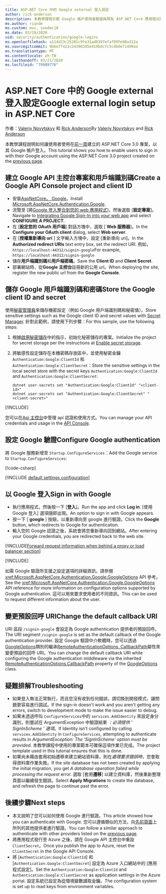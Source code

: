 ```yaml
---
title: ASP.NET Core 中的 Google external 登入設定
author: rick-anderson
description: 本教學課程示範 Google 帳戶使用者驗證與現有 ASP.NET Core 應用程式的整合。
ms.author: riande
ms.custom: mvc, seodec18
ms.date: 03/19/2020
uid: security/authentication/google-logins
ms.openlocfilehash: a114d23c25201c9fe31ad0397efaf99fe98a312a
ms.sourcegitcommit: 9b6e7f421c243963d5e419bdcfc5c4bde71499aa
ms.translationtype: MT
ms.contentlocale: zh-TW
ms.lasthandoff: 03/21/2020
ms.locfileid: "79989776"
---
```

# <a name="google-external-login-setup-in-aspnet-core"></a><span data-ttu-id="64db1-103">ASP.NET Core 中的 Google external 登入設定</span><span class="sxs-lookup"><span data-stu-id="64db1-103">Google external login setup in ASP.NET Core</span></span>

<span data-ttu-id="64db1-104">作者：[Valeriy Novytskyy](https://github.com/01binary) 和 [Rick Anderson](https://twitter.com/RickAndMSFT)</span><span class="sxs-lookup"><span data-stu-id="64db1-104">By [Valeriy Novytskyy](https://github.com/01binary) and [Rick Anderson](https://twitter.com/RickAndMSFT)</span></span>

<span data-ttu-id="64db1-105">本教學課程說明如何讓使用者使用在[前一頁](xref:security/authentication/social/index)建立的 ASP.NET Core 3.0 專案，以其 Google 帳戶登入。</span><span class="sxs-lookup"><span data-stu-id="64db1-105">This tutorial shows you how to enable users to sign in with their Google account using the ASP.NET Core 3.0 project created on the [previous page](xref:security/authentication/social/index).</span></span>

## <a name="create-a-google-api-console-project-and-client-id"></a><span data-ttu-id="64db1-106">建立 Google API 主控台專案和用戶端識別碼</span><span class="sxs-lookup"><span data-stu-id="64db1-106">Create a Google API Console project and client ID</span></span>

* <span data-ttu-id="64db1-107">安裝[AspNetCore。 Google](https://www.nuget.org/packages/Microsoft.AspNetCore.Authentication.Google)。</span><span class="sxs-lookup"><span data-stu-id="64db1-107">Install [Microsoft.AspNetCore.Authentication.Google](https://www.nuget.org/packages/Microsoft.AspNetCore.Authentication.Google).</span></span>
* <span data-ttu-id="64db1-108">流覽至 [將[Google 登入整合到您的 web 應用程式](https://developers.google.com/identity/sign-in/web/devconsole-project)]，然後選取 [**設定專案**]。</span><span class="sxs-lookup"><span data-stu-id="64db1-108">Navigate to [Integrating Google Sign-In into your web app](https://developers.google.com/identity/sign-in/web/devconsole-project) and select **CONFIGURE A PROJECT**.</span></span>
* <span data-ttu-id="64db1-109">在 [**設定您的 OAuth 用戶端**] 對話方塊中，選取 [ **Web 服務器**]。</span><span class="sxs-lookup"><span data-stu-id="64db1-109">In the **Configure your OAuth client** dialog, select **Web server**.</span></span>
* <span data-ttu-id="64db1-110">在 [**授權重新導向 uri** ] 文字輸入方塊中，設定 [重新導向 uri]。</span><span class="sxs-lookup"><span data-stu-id="64db1-110">In the **Authorized redirect URIs** text entry box, set the redirect URI.</span></span> <span data-ttu-id="64db1-111">例如， `https://localhost:44312/signin-google`</span><span class="sxs-lookup"><span data-stu-id="64db1-111">For example, `https://localhost:44312/signin-google`</span></span>
* <span data-ttu-id="64db1-112">儲存**用戶端識別碼**和**用戶端密碼**。</span><span class="sxs-lookup"><span data-stu-id="64db1-112">Save the **Client ID** and **Client Secret**.</span></span>
* <span data-ttu-id="64db1-113">部署網站時，從**Google 主控台**註冊新的公用 url。</span><span class="sxs-lookup"><span data-stu-id="64db1-113">When deploying the site, register the new public url from the **Google Console**.</span></span>

## <a name="store-the-google-client-id-and-secret"></a><span data-ttu-id="64db1-114">儲存 Google 用戶端識別碼和密碼</span><span class="sxs-lookup"><span data-stu-id="64db1-114">Store the Google client ID and secret</span></span>

<span data-ttu-id="64db1-115">使用[秘密管理員](xref:security/app-secrets)來儲存機密設定（例如 Google 用戶端識別碼和秘密值）。</span><span class="sxs-lookup"><span data-stu-id="64db1-115">Store sensitive settings such as the Google client ID and secret values with [Secret Manager](xref:security/app-secrets).</span></span> <span data-ttu-id="64db1-116">針對此範例，請使用下列步驟：</span><span class="sxs-lookup"><span data-stu-id="64db1-116">For this sample, use the following steps:</span></span>

1. <span data-ttu-id="64db1-117">根據[啟用秘密儲存](xref:security/app-secrets#enable-secret-storage)中的指示，初始化秘密儲存的專案。</span><span class="sxs-lookup"><span data-stu-id="64db1-117">Initialize the project for secret storage per the instructions at [Enable secret storage](xref:security/app-secrets#enable-secret-storage).</span></span>
1. <span data-ttu-id="64db1-118">將敏感性設定儲存在本機密碼存放區中，並使用秘密金鑰 `Authentication:Google:ClientId` 和 `Authentication:Google:ClientSecret`：</span><span class="sxs-lookup"><span data-stu-id="64db1-118">Store the sensitive settings in the local secret store with the secret keys `Authentication:Google:ClientId` and `Authentication:Google:ClientSecret`:</span></span>

    ```dotnetcli
    dotnet user-secrets set "Authentication:Google:ClientId" "<client-id>"
    dotnet user-secrets set "Authentication:Google:ClientSecret" "<client-secret>"
    ```

[!INCLUDE[](~/includes/environmentVarableColon.md)]

<span data-ttu-id="64db1-119">您可以在[Api 主控台](https://console.developers.google.com/apis/dashboard)中管理 api 認證和使用方式。</span><span class="sxs-lookup"><span data-stu-id="64db1-119">You can manage your API credentials and usage in the [API Console](https://console.developers.google.com/apis/dashboard).</span></span>

## <a name="configure-google-authentication"></a><span data-ttu-id="64db1-120">設定 Google 驗證</span><span class="sxs-lookup"><span data-stu-id="64db1-120">Configure Google authentication</span></span>

<span data-ttu-id="64db1-121">將 Google 服務新增至 `Startup.ConfigureServices`：</span><span class="sxs-lookup"><span data-stu-id="64db1-121">Add the Google service to `Startup.ConfigureServices`:</span></span>

[!code-csharp[](~/security/authentication/social/social-code/3.x/StartupGoogle3x.cs?highlight=11-19)]

[!INCLUDE [default settings configuration](includes/default-settings2-2.md)]

## <a name="sign-in-with-google"></a><span data-ttu-id="64db1-122">以 Google 登入</span><span class="sxs-lookup"><span data-stu-id="64db1-122">Sign in with Google</span></span>

* <span data-ttu-id="64db1-123">執行應用程式，然後按一下 [**登入**]。</span><span class="sxs-lookup"><span data-stu-id="64db1-123">Run the app and click **Log in**.</span></span> <span data-ttu-id="64db1-124">[使用 Google 登入] 選項隨即出現。</span><span class="sxs-lookup"><span data-stu-id="64db1-124">An option to sign in with Google appears.</span></span>
* <span data-ttu-id="64db1-125">按一下 [ **google** ] 按鈕，以重新導向至 google 進行驗證。</span><span class="sxs-lookup"><span data-stu-id="64db1-125">Click the **Google** button, which redirects to Google for authentication.</span></span>
* <span data-ttu-id="64db1-126">輸入您的 Google 認證之後，系統會將您重新導向回到網站。</span><span class="sxs-lookup"><span data-stu-id="64db1-126">After entering your Google credentials, you are redirected back to the web site.</span></span>

[!INCLUDE[Forward request information when behind a proxy or load balancer section](includes/forwarded-headers-middleware.md)]

[!INCLUDE[](includes/chain-auth-providers.md)]

<span data-ttu-id="64db1-127">如需 Google 驗證所支援之設定選項的詳細資訊，請參閱 <xref:Microsoft.AspNetCore.Authentication.Google.GoogleOptions> API 參考。</span><span class="sxs-lookup"><span data-stu-id="64db1-127">See the <xref:Microsoft.AspNetCore.Authentication.Google.GoogleOptions> API reference for more information on configuration options supported by Google authentication.</span></span> <span data-ttu-id="64db1-128">這可以用來要求使用者的不同資訊。</span><span class="sxs-lookup"><span data-stu-id="64db1-128">This can be used to request different information about the user.</span></span>

## <a name="change-the-default-callback-uri"></a><span data-ttu-id="64db1-129">變更預設回呼 URI</span><span class="sxs-lookup"><span data-stu-id="64db1-129">Change the default callback URI</span></span>

<span data-ttu-id="64db1-130">URI 區段 `/signin-google` 會設定為 Google authentication 提供者的預設回呼。</span><span class="sxs-lookup"><span data-stu-id="64db1-130">The URI segment `/signin-google` is set as the default callback of the Google authentication provider.</span></span> <span data-ttu-id="64db1-131">設定 Google 驗證中介軟體時，您可以透過[GoogleOptions](/dotnet/api/microsoft.aspnetcore.authentication.google.googleoptions)類別的繼承[RemoteAuthenticationOptions. CallbackPath](/dotnet/api/microsoft.aspnetcore.authentication.remoteauthenticationoptions.callbackpath)屬性來變更預設的回呼 URI。</span><span class="sxs-lookup"><span data-stu-id="64db1-131">You can change the default callback URI while configuring the Google authentication middleware via the inherited [RemoteAuthenticationOptions.CallbackPath](/dotnet/api/microsoft.aspnetcore.authentication.remoteauthenticationoptions.callbackpath) property of the [GoogleOptions](/dotnet/api/microsoft.aspnetcore.authentication.google.googleoptions) class.</span></span>

## <a name="troubleshooting"></a><span data-ttu-id="64db1-132">疑難排解</span><span class="sxs-lookup"><span data-stu-id="64db1-132">Troubleshooting</span></span>

* <span data-ttu-id="64db1-133">如果登入無法正常執行，而且您沒有收到任何錯誤，請切換到開發模式，讓問題更容易進行調試。</span><span class="sxs-lookup"><span data-stu-id="64db1-133">If the sign-in doesn't work and you aren't getting any errors, switch to development mode to make the issue easier to debug.</span></span>
* <span data-ttu-id="64db1-134">如果未透過呼叫 `ConfigureServices`中的 `services.AddIdentity` 來設定身分識別，則嘗試在 ArgumentException 中驗證結果 *：必須提供 ' SignInScheme ' 選項*。</span><span class="sxs-lookup"><span data-stu-id="64db1-134">If Identity isn't configured by calling `services.AddIdentity` in `ConfigureServices`, attempting to authenticate results in *ArgumentException: The 'SignInScheme' option must be provided*.</span></span> <span data-ttu-id="64db1-135">本教學課程中使用的專案範本可確保這項作業已完成。</span><span class="sxs-lookup"><span data-stu-id="64db1-135">The project template used in this tutorial ensures that this is done.</span></span>
* <span data-ttu-id="64db1-136">如果尚未藉由套用初始遷移來建立網站資料庫，則在*處理要求錯誤時*，您會取得資料庫作業失敗。</span><span class="sxs-lookup"><span data-stu-id="64db1-136">If the site database has not been created by applying the initial migration, you get *A database operation failed while processing the request* error.</span></span> <span data-ttu-id="64db1-137">選取 [套用**遷移**] 以建立資料庫，然後重新整理頁面以繼續發生錯誤。</span><span class="sxs-lookup"><span data-stu-id="64db1-137">Select **Apply Migrations** to create the database, and refresh the page to continue past the error.</span></span>

## <a name="next-steps"></a><span data-ttu-id="64db1-138">後續步驟</span><span class="sxs-lookup"><span data-stu-id="64db1-138">Next steps</span></span>

* <span data-ttu-id="64db1-139">本文說明了您可以如何使用 Google 進行驗證。</span><span class="sxs-lookup"><span data-stu-id="64db1-139">This article showed how you can authenticate with Google.</span></span> <span data-ttu-id="64db1-140">您可以遵循類似的方法，向[先前頁面](xref:security/authentication/social/index)上所列的其他提供者進行驗證。</span><span class="sxs-lookup"><span data-stu-id="64db1-140">You can follow a similar approach to authenticate with other providers listed on the [previous page](xref:security/authentication/social/index).</span></span>
* <span data-ttu-id="64db1-141">將應用程式發行至 Azure 之後，請在 Google API 主控台中重設 `ClientSecret`。</span><span class="sxs-lookup"><span data-stu-id="64db1-141">Once you publish the app to Azure, reset the `ClientSecret` in the Google API Console.</span></span>
* <span data-ttu-id="64db1-142">將 [`Authentication:Google:ClientId`] 和 [`Authentication:Google:ClientSecret`] 設定為 Azure 入口網站中的 [應用程式設定]。</span><span class="sxs-lookup"><span data-stu-id="64db1-142">Set the `Authentication:Google:ClientId` and `Authentication:Google:ClientSecret` as application settings in the Azure portal.</span></span> <span data-ttu-id="64db1-143">設定系統已設定為從環境變數讀取金鑰。</span><span class="sxs-lookup"><span data-stu-id="64db1-143">The configuration system is set up to read keys from environment variables.</span></span>
